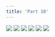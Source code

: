 ```yaml
---
title: 'Part 10'
---
```


![](images/pelen-purul/part-10/pelen64.jpg)
![](images/pelen-purul/part-10/pelen65.jpg)
![](images/pelen-purul/part-10/pelen66.jpg)
![](images/pelen-purul/part-10/pelen67.jpg)
![](images/pelen-purul/part-10/pelen68.jpg)
![](images/pelen-purul/part-10/pelen69.jpg)